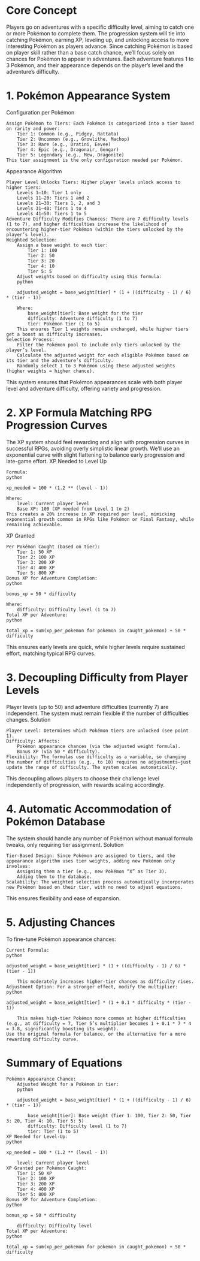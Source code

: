 # Core Concept
Players go on adventures with a specific difficulty level, aiming to catch one or more Pokémon to complete them. The progression system will tie into catching Pokémon, earning XP, leveling up, and unlocking access to more interesting Pokémon as players advance.
Since catching Pokémon is based on player skill rather than a base catch chance, we’ll focus solely on chances for Pokémon to appear in adventures. Each adventure features 1 to 3 Pokémon, and their appearance depends on the player’s level and the adventure’s difficulty.

# 1. Pokémon Appearance System
Configuration per Pokémon

    Assign Pokémon to Tiers: Each Pokémon is categorized into a tier based on rarity and power:
        Tier 1: Common (e.g., Pidgey, Rattata)
        Tier 2: Uncommon (e.g., Growlithe, Machop)
        Tier 3: Rare (e.g., Dratini, Eevee)
        Tier 4: Epic (e.g., Dragonair, Gengar)
        Tier 5: Legendary (e.g., Mew, Dragonite)
    This tier assignment is the only configuration needed per Pokémon.

Appearance Algorithm

    Player Level Unlocks Tiers: Higher player levels unlock access to higher tiers:
        Levels 1–10: Tier 1 only
        Levels 11–20: Tiers 1 and 2
        Levels 21–30: Tiers 1, 2, and 3
        Levels 31–40: Tiers 1 to 4
        Levels 41–50: Tiers 1 to 5
    Adventure Difficulty Modifies Chances: There are 7 difficulty levels (1 to 7), and higher difficulties increase the likelihood of encountering higher-tier Pokémon (within the tiers unlocked by the player’s level).
    Weighted Selection:
        Assign a base weight to each tier:
            Tier 1: 100
            Tier 2: 50
            Tier 3: 20
            Tier 4: 10
            Tier 5: 5
        Adjust weights based on difficulty using this formula:
        python

        adjusted_weight = base_weight[tier] * (1 + ((difficulty - 1) / 6) * (tier - 1))

        Where:
            base_weight[tier]: Base weight for the tier
            difficulty: Adventure difficulty (1 to 7)
            tier: Pokémon tier (1 to 5)
        This ensures Tier 1 weights remain unchanged, while higher tiers get a boost as difficulty increases.
    Selection Process:
        Filter the Pokémon pool to include only tiers unlocked by the player’s level.
        Calculate the adjusted weight for each eligible Pokémon based on its tier and the adventure’s difficulty.
        Randomly select 1 to 3 Pokémon using these adjusted weights (higher weights = higher chance).

This system ensures that Pokémon appearances scale with both player level and adventure difficulty, offering variety and progression.

# 2. XP Formula Matching RPG Progression Curves
The XP system should feel rewarding and align with progression curves in successful RPGs, avoiding overly simplistic linear growth. We’ll use an exponential curve with slight flattening to balance early progression and late-game effort.
XP Needed to Level Up

    Formula:
    python

    xp_needed = 100 * (1.2 ** (level - 1))

    Where:
        level: Current player level
        Base XP: 100 (XP needed from Level 1 to 2)
    This creates a 20% increase in XP required per level, mimicking exponential growth common in RPGs like Pokémon or Final Fantasy, while remaining achievable.

XP Granted

    Per Pokémon Caught (based on tier):
        Tier 1: 50 XP
        Tier 2: 100 XP
        Tier 3: 200 XP
        Tier 4: 400 XP
        Tier 5: 800 XP
    Bonus XP for Adventure Completion:
    python

    bonus_xp = 50 * difficulty

    Where:
        difficulty: Difficulty level (1 to 7)
    Total XP per Adventure:
    python

    total_xp = sum(xp_per_pokemon for pokemon in caught_pokemon) + 50 * difficulty

This ensures early levels are quick, while higher levels require sustained effort, matching typical RPG curves.

# 3. Decoupling Difficulty from Player Levels
Player levels (up to 50) and adventure difficulties (currently 7) are independent. The system must remain flexible if the number of difficulties changes.
Solution

    Player Level: Determines which Pokémon tiers are unlocked (see point 1).
    Difficulty: Affects:
        Pokémon appearance chances (via the adjusted weight formula).
        Bonus XP (via 50 * difficulty).
    Flexibility: The formulas use difficulty as a variable, so changing the number of difficulties (e.g., to 10) requires no adjustments—just update the range of difficulty. The system scales automatically.

This decoupling allows players to choose their challenge level independently of progression, with rewards scaling accordingly.

# 4. Automatic Accommodation of Pokémon Database
The system should handle any number of Pokémon without manual formula tweaks, only requiring tier assignment.
Solution

    Tier-Based Design: Since Pokémon are assigned to tiers, and the appearance algorithm uses tier weights, adding new Pokémon only involves:
        Assigning them a tier (e.g., new Pokémon “X” as Tier 3).
        Adding them to the database.
    Scalability: The weighted selection process automatically incorporates new Pokémon based on their tier, with no need to adjust equations.

This ensures flexibility and ease of expansion.

# 5. Adjusting Chances
To fine-tune Pokémon appearance chances:

    Current Formula:
    python

    adjusted_weight = base_weight[tier] * (1 + ((difficulty - 1) / 6) * (tier - 1))

        This moderately increases higher-tier chances as difficulty rises.
    Adjustment Option: For a stronger effect, modify the multiplier:
    python

    adjusted_weight = base_weight[tier] * (1 + 0.1 * difficulty * (tier - 1))

        This makes high-tier Pokémon more common at higher difficulties (e.g., at difficulty = 7, Tier 5’s multiplier becomes 1 + 0.1 * 7 * 4 = 3.8, significantly boosting its weight).
    Use the original formula for balance, or the alternative for a more rewarding difficulty curve.

# Summary of Equations

    Pokémon Appearance Chance:
        Adjusted Weight for a Pokémon in tier:
        python

        adjusted_weight = base_weight[tier] * (1 + ((difficulty - 1) / 6) * (tier - 1))

            base_weight[tier]: Base weight (Tier 1: 100, Tier 2: 50, Tier 3: 20, Tier 4: 10, Tier 5: 5)
            difficulty: Difficulty level (1 to 7)
            tier: Tier (1 to 5)
    XP Needed for Level-Up:
    python

    xp_needed = 100 * (1.2 ** (level - 1))

        level: Current player level
    XP Granted per Pokémon Caught:
        Tier 1: 50 XP
        Tier 2: 100 XP
        Tier 3: 200 XP
        Tier 4: 400 XP
        Tier 5: 800 XP
    Bonus XP for Adventure Completion:
    python

    bonus_xp = 50 * difficulty

        difficulty: Difficulty level
    Total XP per Adventure:
    python

    total_xp = sum(xp_per_pokemon for pokemon in caught_pokemon) + 50 * difficulty